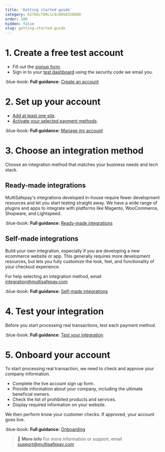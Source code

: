 ```yaml
---
title: 'Getting started guide'
category: 627bbcf80c1c9c0050320b60
order: 100
hidden: false
slug: getting-started-guide
---
```


# 1. Create a free test account

- Fill out the [signup form](https://testmerchant.multisafepay.com/signup).
- Sign in to your [test dashboard](https://testmerchant.multisafepay.com) using the security code we email you.

:blue-book: **Full guidance:** [Create an account](/create-account/)
<br>

# 2. Set up your account

- [Add at least one site](/websites/).
- [Activate your selected payment methods](/payment-methods/).

:blue-book: **Full guidance:** [Manage my account](/manage-account/)
<br>

# 3. Choose an integration method 

Choose an integration method that matches your business needs and tech stack.   

## Ready-made integrations  
MultiSafepay's integrations developed in-house require fewer development resources and let you start testing straight away. We have a wide range of plugins and apps to integrate with platforms like Magento, WooCommerce, Shopware, and Lightspeed.

:blue-book: **Full guidance:** [Ready-made integrations](/integrations/ready-made/)
<br>

## Self-made integrations
Build your own integration, especially if you are developing a new ecommerce website or app. This generally requires more development resources, but lets you fully customize the look, feel, and functionality of your checkout experience.

For help selecting an integration method, email <integration@multisafepay.com>

:blue-book: **Full guidance:** [Self-made integrations](/integrations/self-made/)
<br>

# 4. Test your integration 

Before you start processing real transactions, test each payment method.

:blue-book: **Full guidance:** [Test your integration](/testing/)
<br>

# 5. Onboard your account

To start processing real transaction, we need to check and approve your company information.  

- Complete the live account sign up form. 
- Provide information about your company, including the ultimate beneficial owners.
- Check the list of prohibited products and services.
- Display required information on your website.  

We then perform know your customer checks. If approved, your account goes live.

:blue-book: **Full guidance:** [Onboarding](/onboarding/)
<br>

> 📘 **More info**
> For more information or support, email <support@multisafepay.com>

